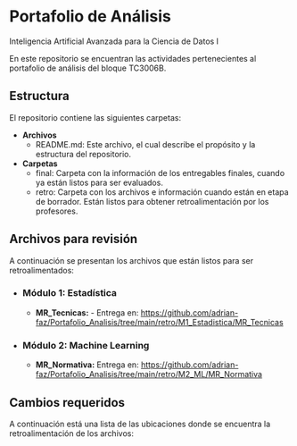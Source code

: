 # Portafolio de Análisis
Inteligencia Artificial Avanzada para la Ciencia de Datos I

En este repositorio se encuentran las actividades pertenecientes al portafolio de análisis del bloque TC3006B.

## Estructura
El repositorio contiene las siguientes carpetas:

* **Archivos**
  * README.md: Este archivo, el cual describe el propósito y la estructura del repositorio.  
* **Carpetas**
   * final: Carpeta con la información de los entregables finales, cuando ya están listos para ser evaluados.
   * retro: Carpeta con los archivos e información cuando están en etapa de borrador. Están listos para obtener retroalimentación por los profesores.

## Archivos para revisión
A continuación se presentan los archivos que están listos para ser retroalimentados: 

* ### Módulo 1: Estadística
   * **MR_Tecnicas:** - Entrega en: https://github.com/adrian-faz/Portafolio_Analisis/tree/main/retro/M1_Estadistica/MR_Tecnicas
     
* ### Módulo 2: Machine Learning
   * **MR_Normativa:** Entrega en: https://github.com/adrian-faz/Portafolio_Analisis/tree/main/retro/M2_ML/MR_Normativa



## Cambios requeridos 
A continuación está una lista de las ubicaciones donde se encuentra la retroalimentación de los archivos: 

